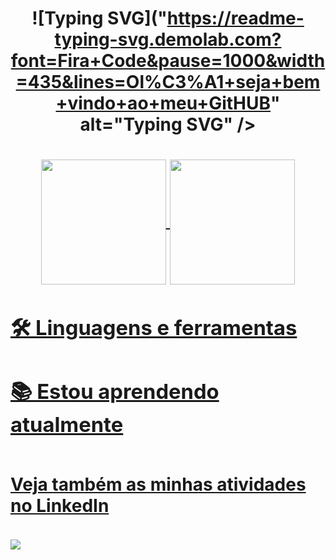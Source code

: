 <h1 align="center">  
  
  ![Typing SVG]("https://readme-typing-svg.demolab.com?font=Fira+Code&pause=1000&width=435&lines=Ol%C3%A1+seja+bem+vindo+ao+meu+GitHUB" alt="Typing SVG" /></a>
<h1/>

<div align="center">
  <a href="[https://github.com/vitorhso](https://github.com/LucasGomesNascimento)">
    <img height=200 align="center" src="https://github-readme-stats.vercel.app/api?username=vitorhso&show_icons=true&theme=dracula" />
    <img height=200 align="center" src="https://github-readme-stats.vercel.app/api/top-langs?username=Lucas Gomes &theme=dracula&layout=compact&langs_count=8&card_width=320" />
</div>

  ### 🛠 Linguagens e ferramentas
  
<div>
  
</div>

  ### 📚 Estou aprendendo atualmente
  
<div>
 
</div>

##

  #### Veja também as minhas atividades no LinkedIn
  <div>
    <a href="https://www.linkedin.com/in/Llucasgomes" target="_blank"><img src="https://img.shields.io/badge/-LinkedIn-%230077B5?style=for-the-badge&logo=linkedin&logoColor=white" target="_blank"></a> 
  </div>
</div>
